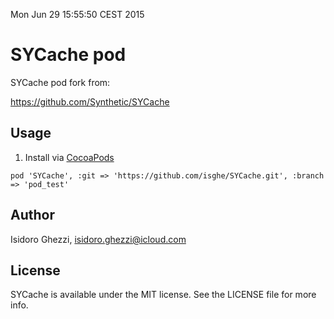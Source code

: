 Mon Jun 29 15:55:50 CEST 2015
# SYCache pod

SYCache pod fork from:

https://github.com/Synthetic/SYCache

## Usage

1. Install via [CocoaPods](http://cocoapods.org/)

```
pod 'SYCache', :git => 'https://github.com/isghe/SYCache.git', :branch => 'pod_test'
```

## Author

Isidoro Ghezzi, isidoro.ghezzi@icloud.com

## License

SYCache is available under the MIT license. See the LICENSE file for more info.

